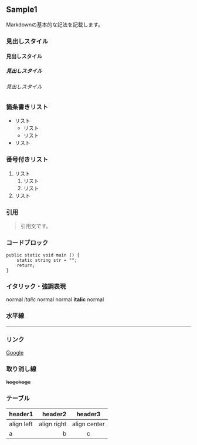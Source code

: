 ## Sample1
Markdownの基本的な記法を記載します。

### 見出しスタイル
#### 見出しスタイル
##### 見出しスタイル
###### 見出しスタイル

### 箇条書きリスト
- リスト
	- リスト
	- リスト
- リスト

### 番号付きリスト
1. リスト
	1. リスト
	1. リスト
1. リスト

### 引用
> 引用文です。

### コードブロック
```
public static void main () {
	static string str = "";
	return;
}
```

### イタリック・強調表現
normal *italic* normal
normal **italic** normal

### 水平線
---

### リンク
[Google](https://www.google.co.jp/)

### 取り消し線
~~hogehoge~~

### テーブル
|header1|header2|header3|
|:--|--:|:--:|
|align left|align right|align center|
|a|b|c|




